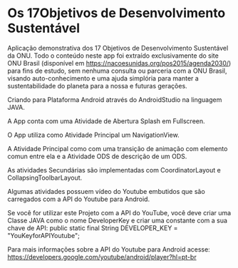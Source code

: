 # Os 17Objetivos de Desenvolvimento Sustentável
Aplicação demonstrativa dos 17 Objetivos de Desenvolvimento Sustentável da ONU.
Todo o conteúdo neste app foi extraído exclusivamente do site ONU Brasil (disponível em https://nacoesunidas.org/pos2015/agenda2030/) para fins de estudo, sem nenhuma consulta ou parceria com a ONU Brasil, visando auto-conhecimento e uma ajuda simplória para manter a sustentabilidade do planeta para a nossa e futuras gerações.

  Criando para Plataforma Android através do AndroidStudio na linguagem JAVA.
  
  A App conta com uma Atividade de Abertura Splash em Fullscreen. 
  
  O App utiliza  como Atividade Principal um NavigationView.
  
  A Atividade Principal como com uma transição de animação com elemento comun entre ela e a Atividade ODS de descrição de um ODS.
  
  As atividades Secundárias são implementadas com CoordinatorLayout e CollapsingToolbarLayout.  
  
  Algumas atividades possuem vídeo do Youtube embutidos que são carregados com a API do Youtube para Android.
  
  Se você for utilizar este Projeto com a API do YouTube, você deve criar uma Classe JAVA como o nome DeveloperKey e criar uma constante com a sua chave de API:
    public static final String DEVELOPER_KEY = "YouKeyforAPIYoutube";
    
  Para mais informações sobre a API do Youtube para Android acesse: https://developers.google.com/youtube/android/player?hl=pt-br
